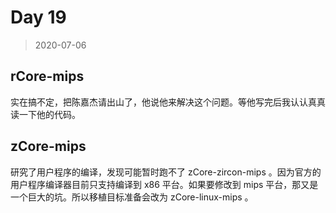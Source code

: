 # Day 19

> 2020-07-06

## rCore-mips

实在搞不定，把陈嘉杰请出山了，他说他来解决这个问题。等他写完后我认认真真读一下他的代码。

## zCore-mips

研究了用户程序的编译，发现可能暂时跑不了 zCore-zircon-mips 。因为官方的用户程序编译器目前只支持编译到 x86 平台。如果要修改到 mips 平台，那又是一个巨大的坑。所以移植目标准备会改为 zCore-linux-mips 。
